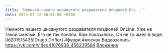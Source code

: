 ```yaml
---
title: "Немного нашего шизанутого раздавателя пиздюлей OnL..."
date: 2023-01-12 06:01:00 +0300
---
```


Немного нашего шизанутого раздавателя пиздюлей OnLine.
Уже не такой смелый. Его не так поняли. Вам показалось, Он не то имел в виде.
[id201515435|Drago Drifter]
#фурри #москва
Видеозапись
<a class="vk-attach" href="https://vk.com/video41076938_456239584">https://vk.com/video41076938_456239584</a>
<a class="vk-attach" href="https://vk.com/video41076938_456239584">Вложение</a>
